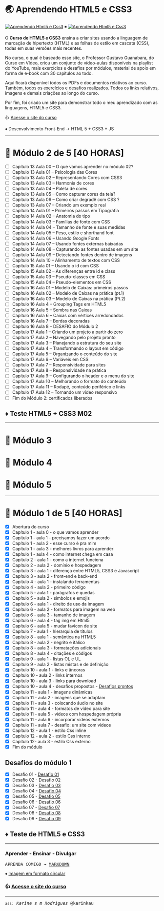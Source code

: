 # 🌏 Aprendendo HTML5 e CSS3

[![Aprendendo Html5 e Css3](https://img.shields.io/badge/2022-Aprendendo_HTML_5-FF4500?labelColor=000&logo=html5&logoColor=FF4500&logoWidth=20&style=flat-square)](https://www.cursoemvideo.com/) ◾
[![Aprendendo Html5 e Css3](https://img.shields.io/badge/2022-Aprendendo_CSS_3-0000FF?labelColor=000&logo=css3&logoColor=0000FF&logoWidth=20&style=flat-square)](https://www.cursoemvideo.com/)

O **Curso de HTML5 e CSS3** ensina a criar sites usando a linguagem de marcação de hipertexto (HTML) e as folhas de estilo em cascata (CSS), todas em suas versões mais recentes.

No curso, o qual é baseado esse site, o Professor Gustavo Guanabara, do Curso em Vídeo, criou um conjunto de vídeo-aulas disponíveis na playlist do YouTube, mais exercícios e desafios por módulos, material de apoio em forma de e-book com 30 capítulos ao todo.

Aqui ficará disponível todos os PDFs e documentos relativos ao curso. Também, todos os exercícios e desafios realizados. Todos os links relativos, imagens e demais criações ao longo do curso.

Por fim, foi criado um site para demonstrar todo o meu aprendizado com as linguagens, HTML5 e CSS3.

👍 [Acesse o site do curso](https://karinkau.github.io/html5-css3/index.html)

♦ Desenvolvimento Front-End → HTML 5 + CSS3 + JS  

___

# 🌟 Módulo 2 de 5 [40 HORAS]

- [ ] Capítulo 13 Aula 00 – O que vamos aprender no módulo 02?
- [ ] Capítulo 13 Aula 01 – Psicologia das Cores
- [ ] Capítulo 13 Aula 02 – Representando Cores com CSS3
- [ ] Capítulo 13 Aula 03 – Harmonia de cores
- [ ] Capítulo 13 Aula 04 – Paleta de cores
- [ ] Capítulo 13 Aula 05 – Como capturar cores da tela?
- [ ] Capítulo 13 Aula 06 – Como criar degradê com CSS ?
- [ ] Capítulo 13 Aula 07 – Criando um exemplo real
- [ ] Capítulo 14 Aula 01 – Primeiros passos em Tipografia
- [ ] Capítulo 14 Aula 02 – Anatomia do tipo
- [ ] Capítulo 14 Aula 03 – Famílias de fonte com CSS
- [ ] Capítulo 14 Aula 04 – Tamanho de fonte e suas medidas
- [ ] Capítulo 14 Aula 05 – Peso, estilo e shorthand font
- [ ] Capítulo 14 Aula 06 – Usando Google Fonts
- [ ] Capítulo 14 Aula 07 – Usando fontes externas baixadas
- [ ] Capítulo 14 Aula 08 – Capturando as fontes usadas em um site
- [ ] Capítulo 14 Aula 09 – Detectando fontes dentro de imagens
- [ ] Capítulo 14 Aula 10 – Alinhamento de textos com CSS
- [ ] Capítulo 15 Aula 01 – Usando o id com CSS
- [ ] Capítulo 15 Aula 02 – As diferenças entre id e class
- [ ] Capítulo 15 Aula 03 – Pseudo-classes em CSS
- [ ] Capítulo 15 Aula 04 – Pseudo-elementos em CSS
- [ ] Capítulo 16 Aula 01 – Modelo de Caixas: primeiros passos
- [ ] Capítulo 16 Aula 02 – Modelo de Caixas na prática (pt.1)
- [ ] Capítulo 16 Aula 03 – Modelo de Caixas na prática (Pt.2)
- [ ] Capítulo 16 Aula 4 – Grouping Tags em HTML5
- [ ] Capítulo 16 Aula 5 – Sombra nas Caixas
- [ ] Capítulo 16 Aula 6 – Caixas com vértices arredondados
- [ ] Capítulo 16 Aula 7 – Bordas decoradas
- [ ] Capítulo 16 Aula 8 – DESAFIO do Módulo 2
- [ ] Capítulo 17 Aula 1 – Criando um projeto a partir do zero
- [ ] Capítulo 17 Aula 2 – Navegando pelo projeto pronto
- [ ] Capítulo 17 Aula 3 – Planejando a estrutura do seu site
- [ ] Capítulo 17 Aula 4 – Transformando o layout em código
- [ ] Capítulo 17 Aula 5 – Organizando o conteúdo do site
- [ ] Capítulo 17 Aula 6 – Variáveis em CSS
- [ ] Capítulo 17 Aula 7 – Responsividade para sites
- [ ] Capítulo 17 Aula 8 – Responsividade na prática
- [ ] Capítulo 17 Aula 9 – Configurando o header e o menu do site
- [ ] Capítulo 17 Aula 10 – Melhorando o formato do conteúdo
- [ ] Capítulo 17 Aula 11 – Rodapé, conteúdo periférico e links
- [ ] Capítulo 17 Aula 12 – Tornando um vídeo responsivo
- [ ] Fim do Módulo 2: certificados liberados

## ♦ Teste HTML5 + CSS3 M02

___

# 🌟 Módulo 3

# 🌟 Módulo 4

# 🌟 Módulo 5

___

# 🌟 Módulo 1 de 5 [40 HORAS]

- [x] Abertura do curso
- [x] Capítulo 1 - aula 0 - o que vamos aprender
- [x] Capítulo 1 - aula 1 - precisamos fazer um acordo 
- [x] Capítulo 1 - aula 2 - esse curso é pra mim
- [x] Capítulo 1 - aula 3 - melhores livros para aprender
- [x] Capítulo 1 - aula 4 - como internet chega em casa
- [x] Capítulo 2 - aula 1 - como a internet funciona
- [x] Capítulo 2 - aula 2 - domínio e hospedagem
- [x] Capítulo 3 - aula 1 - diferença entre HTML5, CSS3 e Javascript
- [x] Capítulo 3 - aula 2 - front-end e back-end
- [x] Capítulo 4 - aula 1 - instalando ferramentas
- [x] Capítulo 4 - aula 2 - primeiro código
- [x] Capítulo 5 - aula 1 - parágrafos e quedas
- [x] Capítulo 5 - aula 2 - símbolos e emojis
- [x] Capítulo 6 - aula 1 - direito de uso da imagem
- [x] Capítulo 6 - aula 2 - formatos para imagem na web
- [x] Capítulo 6 - aula 3 - tamanho de imagem
- [x] Capítulo 6 - aula 4 - tag img em Html5
- [x] Capítulo 6 - aula 5 - mudar favicon de site
- [x] Capítulo 7 - aula 1 - hierarquia de títulos
- [x] Capítulo 8 - aula 1 - semântica na HTML5 
- [x] Capítulo 8 - aula 2 - negrito e itálico 
- [x] Capítulo 8 - aula 3 - formatações adicionais 
- [x] Capítulo 8 - aula 4 - citações e códigos 
- [x] Capítulo 9 - aula 1 - listas OL e UL 
- [x] Capítulo 9 - aula 2 - listas mistas e de definição 
- [x] Capítulo 10 - aula 1 - links e âncoras 
- [x] Capítulo 10 - aula 2 - links internos
- [x] Capítulo 10 - aula 3 - links para download 
- [x] Capítulo 10 - aula 4 - desafios propostos - [Desafios prontos](https://karinkau.github.io/html5-css3/anotacoes/mod-1_cap-10_aula-4-desafios-propostos.pdf)
- [x] Capítulo 11 - aula 1 - imagens dinâmicas 
- [x] Capítulo 11 - aula 2 - imagens que se adaptam 
- [x] Capítulo 11 - aula 3 - colocando áudio no site
- [x] Capítulo 11 - aula 4 - formatos de vídeo para site
- [x] Capítulo 11 - aula 5 - vídeos com hospedagem própria
- [x] Capítulo 11 - aula 6 - incorporar vídeos externos
- [x] Capítulo 11 - aula 7 - desafio: um site com vídeos
- [X] Capítulo 12 - aula 1 - estilo Css inline
- [X] Capítulo 12 - aula 2 - estilo Css interno
- [X] Capítulo 12- aula 3 - estilo Css externo
- [X] Fim do módulo

## Desafios do módulo 1

- [x] Desafio 01 - [Desafio 01](https://karinkau.github.io/html5-css3/modulo1/desafio001.html)
- [x] Desafio 02 - [Desafio 02](https://karinkau.github.io/html5-css3/modulo1/desafio002.html)
- [x] Desafio 03 - [Desafio 03](https://karinkau.github.io/html5-css3/modulo1/desafio003.html)
- [x] Desafio 04 - [Desafio 04](https://karinkau.github.io/html5-css3/modulo1/desafio004.html)
- [x] Desafio 05 - [Desafio 05](https://karinkau.github.io/html5-css3/modulo1/desafio005.html)
- [x] Desafio 06 - [Desafio 06](https://karinkau.github.io/html5-css3/modulo1/desafio006.html)
- [x] Desafio 07 - [Desafio 07](https://karinkau.github.io/html5-css3/modulo1/desafio007.html)
- [x] Desafio 08 - [Desafio 08](https://karinkau.github.io/html5-css3/modulo1/desafio008.html)
- [x] Desafio 09 - [Desafio 09](https://karinkau.github.io/html5-css3/modulo1/desafio009.html)

## ♦ Teste de HTML5 e CSS3

___

### Aprender - Ensinar - Divulgar

<kbd>APRENDA COMIGO → [MARKDOWN](https://github.com/karinkau/karinkau/blob/main/markdown.md#user-content-fn-note-7944a2dd9f6f6d9f067f2020848d982c)</kbd>

♦ [Imagem em formato circular](https://karinkau.github.io/javascript/exercicios/aula12ex/imagem-em-formato-circular.pdf)


### 👍 [Acesse o site do curso](https://karinkau.github.io/html5-css3/index.html)
___

<kbd>`ass:` *Karine s m Rodrigues* @karinkau</kbd>
